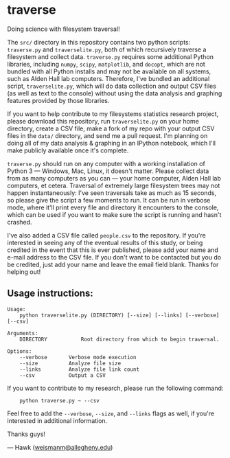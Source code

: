 traverse
========

Doing science with filesystem traversal!

The `src/` directory in this repository contains two python scripts: `traverse.py` and `traverselite.py`, both of which recursively traverse a filesystem and collect data. `traverse.py` requires some additional Python libraries, including `numpy`, `scipy`, `matplotlib`, and `docopt`, which are not bundled with all Python installs and may not be available on all systems, such as Alden Hall lab computers. Therefore, I've bundled an additional script, `traverselite.py`, which will do data collection and output CSV files (as well as text to the console) without using the data analysis and graphing features provided by those libraries.

If you want to help contribute to my filesystems statistics research project, please download this repository, run `traverselite.py` on your home directory, create a CSV file, make a fork of my repo with your output CSV files in the `data/` directory, and send me a pull request. I'm planning on doing all of my data analysis & graphing in an IPython notebook, which I'll make publicly available once it's complete.

`traverse.py` should run on any computer with a working installation of Python 3 — Windows, Mac, Linux, it doesn't matter. Please collect data from as many computers as you can — your home computer, Alden Hall lab computers, et cetera. Traversal of extremely large filesystem trees may not happen instantaneously: I've seen traversals take as much as 15 seconds, so please give the script a few moments to run. It can be run in verbose mode, where it'll print every file and directory it encounters to the console, which can be used if you want to make sure the script is running and hasn't crashed.

I've also added a CSV file called `people.csv` to the repository. If you're interested in seeing any of the eventual results of this study, or being credited in the event that this is ever published, please add your name and e-mail address to the CSV file. If you don't want to be contacted but you do be credited, just add your name and leave the email field blank. Thanks for helping out!

Usage instructions:
--------------------

```
Usage: 
    python traverselite.py (DIRECTORY) [--size] [--links] [--verbose] [--csv]

Arguments:
    DIRECTORY           Root directory from which to begin traversal.

Options:
    --verbose       Verbose mode execution
    --size          Analyze file size
    --links         Analyze file link count
    --csv           Output a CSV
```

If you want to contribute to my research, please run the following command:
```
    python traverse.py ~ --csv
```

Feel free to add the `--verbose`, `--size`, and `--links` flags as well, if you're interested in additional information.

Thanks guys!

 — Hawk (weismanm@allegheny.edu)